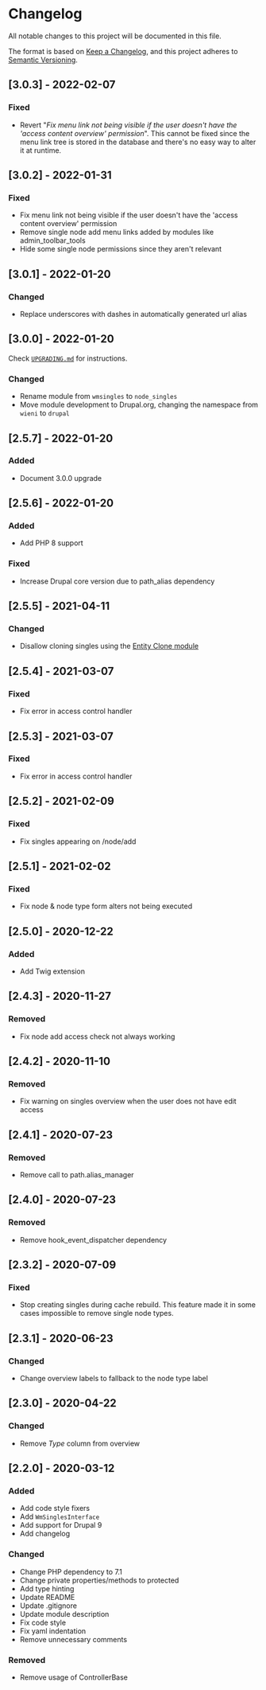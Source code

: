 # Changelog
All notable changes to this project will be documented in this file.

The format is based on [Keep a Changelog](https://keepachangelog.com/en/1.0.0/),
and this project adheres to [Semantic Versioning](https://semver.org/spec/v2.0.0.html).

## [3.0.3] - 2022-02-07
### Fixed
- Revert "_Fix menu link not being visible if the user doesn't have the 'access content overview' permission_". This 
  cannot be fixed since the menu link tree is stored in the database and there's no easy way to alter it at runtime.

## [3.0.2] - 2022-01-31
### Fixed
- Fix menu link not being visible if the user doesn't have the 'access content overview' permission
- Remove single node add menu links added by modules like admin_toolbar_tools
- Hide some single node permissions since they aren't relevant

## [3.0.1] - 2022-01-20
### Changed
- Replace underscores with dashes in automatically generated url alias

## [3.0.0] - 2022-01-20
Check [`UPGRADING.md`](UPGRADING.md) for instructions.

### Changed
- Rename module from `wmsingles` to `node_singles`
- Move module development to Drupal.org, changing the namespace from `wieni` to `drupal`

## [2.5.7] - 2022-01-20
### Added
- Document 3.0.0 upgrade

## [2.5.6] - 2022-01-20
### Added
- Add PHP 8 support

### Fixed
- Increase Drupal core version due to path_alias dependency

## [2.5.5] - 2021-04-11
### Changed
- Disallow cloning singles using the [Entity Clone module](https://www.drupal.org/project/entity_clone)

## [2.5.4] - 2021-03-07
### Fixed
- Fix error in access control handler

## [2.5.3] - 2021-03-07
### Fixed
- Fix error in access control handler

## [2.5.2] - 2021-02-09
### Fixed
- Fix singles appearing on /node/add

## [2.5.1] - 2021-02-02
### Fixed
- Fix node & node type form alters not being executed

## [2.5.0] - 2020-12-22
### Added
- Add Twig extension

## [2.4.3] - 2020-11-27
### Removed
- Fix node add access check not always working

## [2.4.2] - 2020-11-10
### Removed
- Fix warning on singles overview when the user does not have edit access

## [2.4.1] - 2020-07-23
### Removed
- Remove call to path.alias_manager

## [2.4.0] - 2020-07-23
### Removed
- Remove hook_event_dispatcher dependency

## [2.3.2] - 2020-07-09
### Fixed
- Stop creating singles during cache rebuild. This feature made it in
 some cases impossible to remove single node types.

## [2.3.1] - 2020-06-23
### Changed
- Change overview labels to fallback to the node type label 

## [2.3.0] - 2020-04-22
### Changed
- Remove _Type_ column from overview

## [2.2.0] - 2020-03-12
### Added
- Add code style fixers
- Add `WmSinglesInterface`
- Add support for Drupal 9
- Add changelog

### Changed
- Change PHP dependency to 7.1
- Change private properties/methods to protected
- Add type hinting
- Update README
- Update .gitignore
- Update module description
- Fix code style
- Fix yaml indentation
- Remove unnecessary comments

### Removed
- Remove usage of ControllerBase
